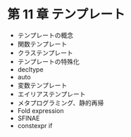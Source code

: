 # 第 11 章 テンプレート

* テンプレートの概念
* 関数テンプレート
* クラステンプレート
* テンプレートの特殊化
* decltype
* auto
* 変数テンプレート
* エイリアステンプレート
* メタプログラミング、静的再帰
* Fold expression
* SFINAE
* constexpr if